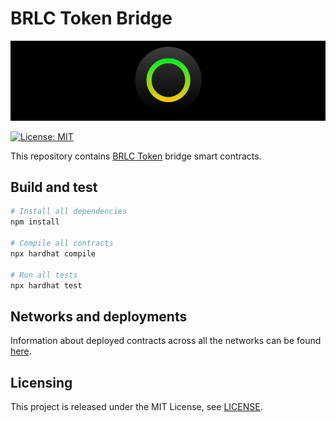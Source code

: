 # BRLC Token Bridge

<p align="center">
  <img src="./docs/media/brlc-cover.png">
</p>

[![License: MIT](https://img.shields.io/badge/License-MIT-yellow.svg)](https://opensource.org/licenses/MIT)

This repository contains [BRLC Token](https://github.com/cloudwalk/brlc-token) bridge smart contracts.

## Build and test

``` sh
# Install all dependencies
npm install

# Compile all contracts
npx hardhat compile

# Run all tests
npx hardhat test
```

## Networks and deployments
Information about deployed contracts across all the networks can be found [here](./docs/deployed-contracts.md).

## Licensing
This project is released under the MIT License, see [LICENSE](./LICENSE).
